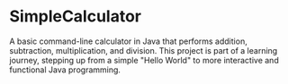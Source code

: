 # SimpleCalculator
A basic command-line calculator in Java that performs addition, subtraction, multiplication, and division. This project is part of a learning journey, stepping up from a simple "Hello World" to more interactive and functional Java programming. 
